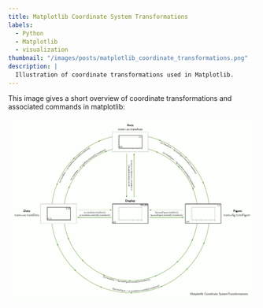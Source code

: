```yaml
---
title: Matplotlib Coordinate System Transformations
labels:
  - Python
  - Matplotlib
  - visualization
thumbnail: "/images/posts/matplotlib_coordinate_transformations.png"
description: |
  Illustration of coordinate transformations used in Matplotlib.
---
```



This image gives a short overview of coordinate transformations and associated commands in matplotlib:

<img src="/images/posts/matplotlib_coordinate_transformations.png"/>
